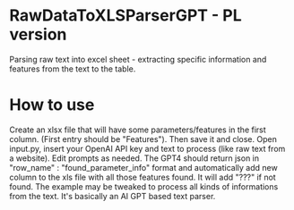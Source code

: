 # RawDataToXLSParserGPT - PL version
Parsing raw text into excel sheet - extracting specific information and features from the text to the table.

# How to use
Create an xlsx file that will have some parameters/features in the first column. (First entry should be "Features").
Then save it and close.
Open input.py, insert your OpenAI API key and text to process (like raw text from a website).
Edit prompts as needed.
The GPT4 should return json in "row_name" : "found_parameter_info" format and automatically add new column to the xls file with all those features found. It will add "???" if not found.
The example may be tweaked to process all kinds of informations from the text. It's basically an AI GPT based text parser.
